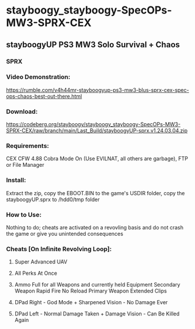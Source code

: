 # stayboogy_stayboogy-SpecOPs-MW3-SPRX-CEX

## stayboogyUP PS3 MW3 Solo Survival + Chaos

### SPRX

### Video Demonstration:

https://rumble.com/v4h44mr-stayboogyup-ps3-mw3-blus-sprx-cex-spec-ops-chaos-best-out-there.html


### Download:  

https://codeberg.org/stayboogy/stayboogy_stayboogy-SpecOPs-MW3-SPRX-CEX/raw/branch/main/Last_Build/stayboogyUP-sprx.v1.24.03.04.zip


### Requirements: 

CEX CFW 4.88 Cobra Mode On (Use EVILNAT, all others are garbage), FTP or File Manager


### Install:  

Extract the zip, copy the EBOOT.BIN to the game's USDIR folder, copy the stayboogyUP.sprx to /hdd0/tmp folder


### How to Use:  

Nothing to do; cheats are activated on a revovling basis and do not crash the game or give you unintended consequences


### Cheats [On Infinite Revolving Loop]:

1)  Super Advanced UAV
2)  All Perks At Once
3)  Ammo Full for all Weapons and currently held Equipment
	Secondary Weapon Rapid Fire No Reload
	Primary Weapon Extended Clips
	
4)  DPad Right - God Mode + Sharpened Vision - No Damage Ever
5)  DPad Left - Normal Damage Taken + Damage Vision - Can Be Killed Again